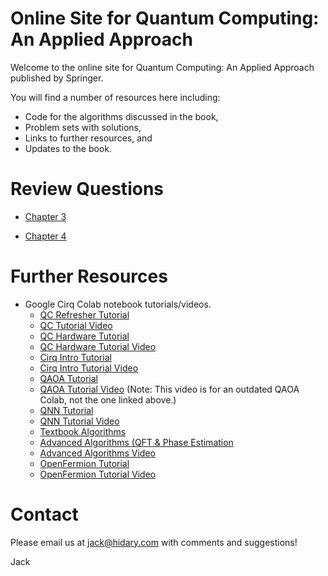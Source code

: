 # Online Site for Quantum Computing: An Applied Approach

Welcome to the online site for Quantum Computing: An Applied Approach published by Springer.

You will find a number of resources here including:
  - Code for the algorithms discussed in the book,
  - Problem sets with solutions,
  - Links to further resources, and
  - Updates to the book.

# Review Questions

* [Chapter 3](https://docs.google.com/document/d/1j1CZ4SUvROZJ_iw0X6ao-enTPJj8QFKcdK8oiON2FZo/edit?usp=sharing)

* [Chapter 4](https://docs.google.com/document/d/14hLTqFMMsSMEI-1SKDLrSmqGuqPomeCXq5xtsbL9tlU/edit?usp=sharing)

# Further Resources

* Google Cirq Colab notebook tutorials/videos.
    * [QC Refresher Tutorial](https://docs.google.com/presentation/d/1rMaRs-7JY-PTBx0MDroMcI3j72uBYAFT86O6O-JNl-0/edit?usp=sharing)
    * [QC Tutorial Video](https://drive.google.com/file/d/18uf9nuMzUW86zb80cE81ynqIe3cHqW7l/view?usp=sharing&ts=5c4b8486)
    * [QC Hardware Tutorial](https://docs.google.com/presentation/d/1yYWggyACrk5F5ZQcB1yensWmiFZWCaMp_tAZSEi4zOg/edit?usp=sharing)
    * [QC Hardware Tutorial Video](https://drive.google.com/file/d/16WtffP4HSr-m-iVpSkVeBNaKNsBmaQB1/view?usp=sharing&ts=5c4b8486)
    * [Cirq Intro Tutorial](https://colab.research.google.com/drive/1mrDPc0HSBxgD_-wwif_gUGriM3VTNYoy)
    * [Cirq Intro Tutorial Video](https://drive.google.com/file/d/1--qszC9aoj4WPmqgRc0ak0cLK3qNWPYs/view?usp=sharing&ts=5c4b8486)
    * [QAOA Tutorial](https://colab.research.google.com/drive/1caKw0lZ3ovdxKVQ4QxkSKgTRlQ7DxLJZ)
    * [QAOA Tutorial Video](https://drive.google.com/file/d/1LBBvXTFSAuS5mkrvKVBAjxpwQ_xqnmwk/view?usp=sharing&ts=5c4b8486) (Note: This video is for an outdated QAOA Colab, not the one linked above.)
    * [QNN Tutorial](https://colab.research.google.com/drive/1TXjjHcdVdYZuMKxHXHI4Ixnmen7K8Xmf)
    * [QNN Tutorial Video](https://drive.google.com/file/d/1f42juqXos_GZVw7q_vCBYZc8Jf82h9YQ/view?usp=sharing&ts=5c4b848)
    * [Textbook Algorithms](https://colab.research.google.com/drive/1X0H39CWQzx2uO9UGiokdseWsxt6ckxOw)
    * [Advanced Algorithms (QFT & Phase Estimation](https://colab.research.google.com/drive/1v1RttPOf90mwVjSprvNc9GPsqyFupMk-)
    * [Advanced Algorithms Video](https://drive.google.com/file/d/1puoUItpKN7XWP-Wccj3r8DcY9Z9RsGBb/view?usp=sharing&ts=5c4b8486)
    * [OpenFermion Tutorial](https://colab.research.google.com/drive/1kIZY9SWEG6p3pIakJvU-XM6ev50C34Ro)
    * [OpenFermion Tutorial Video](https://drive.google.com/file/d/1DfANm-HtBRGi0b6lsG5SPV_uTWvPxsbS/view?usp=sharing&ts=5c4b8486)

# Contact 
  
 Please email us at jack@hidary.com with comments and suggestions! 
  
  Jack
  
